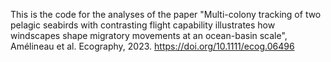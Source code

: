 This is the code for the analyses of the paper "Multi-colony tracking of two pelagic seabirds with contrasting flight capability illustrates how windscapes shape migratory movements at an ocean-basin scale", Amélineau et al. Ecography, 2023.
https://doi.org/10.1111/ecog.06496


